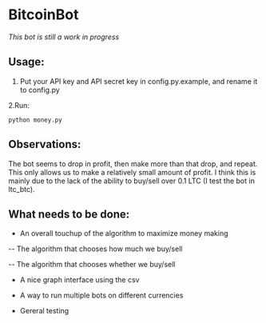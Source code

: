 BitcoinBot
==========

*This bot is still a work in progress*

Usage:
-----
1. Put your API key and API secret key in config.py.example, and rename it to
config.py

2.Run:

```
python money.py
```

Observations:
----------------

The bot seems to drop in profit, then make more than that drop, and repeat. This
only allows us to make a relatively small amount of profit. I think this is
mainly due to the lack of the ability to buy/sell over 0.1 LTC (I test the bot
in ltc_btc).

What needs to be done:
---------------------

- An overall touchup of the algorithm to maximize money making

-- The algorithm that chooses how much we buy/sell

-- The algorithm that chooses whether we buy/sell

- A nice graph interface using the csv

- A way to run multiple bots on different currencies

- Gereral testing
